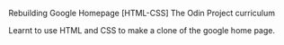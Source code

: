 Rebuilding Google Homepage [HTML-CSS] The Odin Project curriculum

Learnt to use HTML and CSS to make a clone of the google home page. 
